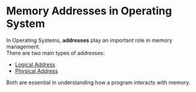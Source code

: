 # Memory Addresses in Operating System

In Operating Systems, **addresses** play an important role in memory management.  
There are two main types of addresses:

- [Logical Address](./logical_address/README.md)  
- [Physical Address](./physical_address/README.md)  

Both are essential in understanding how a program interacts with memory.
